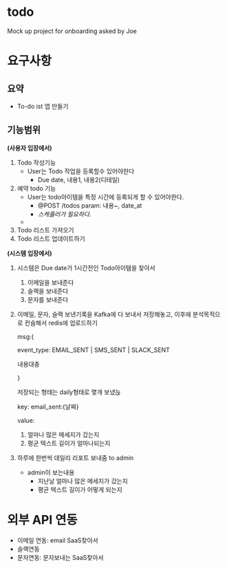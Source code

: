 # todo
Mock up project for onboarding asked by Joe



# 요구사항

## 요약

- To-do ist 앱 만들기

## 기능범위

**(사용자 입장에서)**

1. Todo 작성기능
    - User는 Todo 작업을 등록할수 있어야한다
        - Due date, 내용1, 내용2(디테일)
2. 예약 todo 기능
    - User는 todo아이템을 특정 시간에 등록되게 할 수 있어야한다.
        - @POST /todos param: 내용~, date_at
        - *스케쥴러가 필요하다.*
    - 
3. Todo 리스트 가져오기
4. Todo 리스트 업데이트하기

**(시스템 입장에서)**

1. 시스템은 Due date가 1시간전인 Todo아이템을 찾아서 
    1. 이메일을 보내준다
    2. 슬랙을 보내준다
    3. 문자를 보내준다
2. 이메일, 문자, 슬랙 보낸기록을 Kafka에 다 보내서 저장해놓고, 이후에 분석목적으로 컨슘해서 redis에 업로드하기
    
    msg:{
    
    event_type: EMAIL_SENT | SMS_SENT | SLACK_SENT
    
    내용대충
    
    }
    
    저장되는 형태는 daily형태로 몇개 보냈늕
    
    key: email_sent:{날짜}
    
    value:
    
    1. 얼마나 많은 메세지가 갔는지
    2. 평균 텍스트 길이가 얼마나되는지
3. 하루에 한번씩 데일리 리포트 보내줌 to admin
    - admin이 보는내용
        - 지난날 얼마나 많은 메세지가 갔는지
        - 평균 텍스트 길이가 어떻게 되는지

# 외부 API 연동

- 이메일 연동: email SaaS찾아서
- 슬랙연동
- 문자연동: 문자보내는 SaaS찾아서

